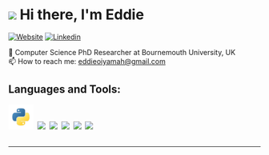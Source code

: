 

<!---
eddieiyamah/eddieiyamah is a ✨ special ✨ repository because its `README.md` (this file) appears on your GitHub profile.
You can click the Preview link to take a look at your changes.
--->

# <img src="https://raw.githubusercontent.com/iampavangandhi/iampavangandhi/master/gifs/Hi.gif" width="30px"> Hi there, I'm Eddie

[![Website](https://img.shields.io/badge/research.eddieiyamah.co-grey?style=for-the-badge&url=https%3A%2F%2Fkevinfeng.ga)](https://research.eddieiyamah.co/)
[![Linkedin](https://img.shields.io/badge/LinkedIn-blue?style=for-the-badge&logo=linkedin&labelColor=blue&link=https://www.linkedin.com/in/eddieiyamah/)](https://www.linkedin.com/in/eddieiyamah/)

:school: Computer Science PhD Researcher at Bournemouth University, UK</br>
:mailbox: How to reach me: <a href="mailto:eddieoiyamah@gmail.com">eddieoiyamah@gmail.com</a>


## Languages and Tools:
<div>
  <img width=50px src="https://raw.githubusercontent.com/github/explore/80688e429a7d4ef2fca1e82350fe8e3517d3494d/topics/python/python.png">&nbsp;
  <img width=50px src="https://upload.wikimedia.org/wikipedia/commons/1/10/PyTorch_logo_icon.svg">&nbsp;
  <img width=50px src= "https://upload.wikimedia.org/wikipedia/commons/thumb/8/86/Google_JAX_logo.svg/1200px-Google_JAX_logo.svg.png">&nbsp;
  <img width=50px src="https://upload.wikimedia.org/wikipedia/commons/thumb/2/2d/Tensorflow_logo.svg/1200px-Tensorflow_logo.svg.png">&nbsp;
  <img width=50px src="https://upload.wikimedia.org/wikipedia/commons/5/53/OpenCV_Logo_with_text.png">&nbsp;
  <img width=50px src="https://upload.wikimedia.org/wikipedia/commons/thumb/2/21/Matlab_Logo.png/1144px-Matlab_Logo.png">&nbsp;  

</div>

</br>

<!-- ## My Workspace:-->
<!-- <img height=40 src="https://img.shields.io/badge/windows-%230078D6.svg?&style=for-the-badge&logo=windows&logoColor=white"></br>
<img height=40 src="https://img.shields.io/badge/Zen 2-Ryzen%203700X-%23ED1C24?style=for-the-badge&logo=AMD"></br>
<img height=40 src="https://img.shields.io/badge/Corsair-Vengeance RGB PRO 16 GB-%23ffd900?style=for-the-badge&logo=corsair"></br>
<img height=40 src="https://img.shields.io/badge/RDNA%202-RX%206800-%23ED1C24?style=for-the-badge&logo=AMD"></br>
<img height=40 src="https://img.shields.io/badge/ROG%20STRIX-B550--F-%23000000?style=for-the-badge&logo=asus"></br>
<img height=40 src="https://img.shields.io/badge/Corsair-RM750x-%23ffd900?style=for-the-badge&logo=corsair"></br>
<img height=40 src="https://img.shields.io/badge/WD__Black-SN750 500 GB-%23000000?style=for-the-badge&logo=westerndigital"></br>
<img height=40 src="https://img.shields.io/badge/BarraCuda-2%20TB-%236EBE49?style=for-the-badge&logo=seagate"></br> -->

---
